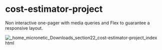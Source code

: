 # cost-estimator-project

Non interactive one-pager with media queries and Flex to guarantee a responsive layout.

![_home_micronetic_Downloads_section22_cost-estimator-project_index html](https://user-images.githubusercontent.com/84669111/232907076-23bc3c44-2bb9-4ad8-9ae0-cbbfa87ef846.png)
